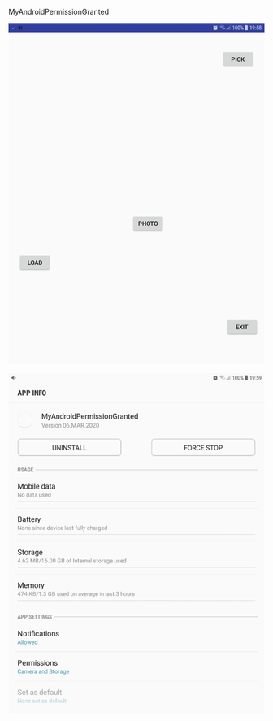 MyAndroidPermissionGranted

![ScreenShot](Screenshot_20200306-195837.jpg)

![ScreenShot](Screenshot_20200306-195932.jpg)
